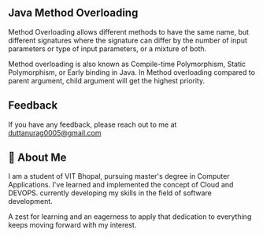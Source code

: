 ## Java Method Overloading

Method Overloading allows different methods to have the same name, but different signatures where the signature can differ by the number of input parameters or type of input parameters, or a mixture of both.

Method overloading is also known as Compile-time Polymorphism, Static Polymorphism, or Early binding in Java. In Method overloading compared to parent argument, child argument will get the highest priority.
## Feedback

If you have any feedback, please reach out to me at duttanurag0005@gmail.com


## 🚀 About Me
I am a student of VIT Bhopal, pursuing master's degree in Computer Applications.
I've learned and implemented the concept of Cloud and DEVOPS. currently developing my skills in the field of software development.

A zest for learning and an eagerness to apply that dedication to everything keeps moving forward with my interest.

